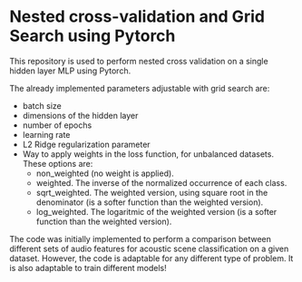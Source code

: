 # Nested cross-validation and Grid Search using Pytorch
This repository is used to perform nested cross validation on a single hidden layer MLP using Pytorch. 

The already implemented parameters adjustable with grid search are:
- batch size
- dimensions of the hidden layer
- number of epochs
- learning rate
- L2 Ridge regularization parameter
- Way to apply weights in the loss function, for unbalanced datasets. These options are:
  - non_weighted (no weight is applied).
  - weighted. The inverse of the normalized occurrence of each class.
  - sqrt_weighted. The weighted version, using square root in the denominator (is a softer function than the weighted version).
  - log_weighted. The logaritmic of the weighted version (is a softer function than the weighted version).

The code was initially implemented to perform a comparison between different sets of audio features for acoustic scene classification on a given dataset.
However, the code is adaptable for any different type of problem. It is also adaptable to train different models!
